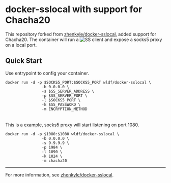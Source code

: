 **docker-sslocal** with support for Chacha20
==================

This repository forked from [zhenkyle/docker-sslocal](https://hub.docker.com/r/zhenkyle/docker-sslocal/), added support for Chacha20. The container will run a ![SS](http://i.imgur.com/cje394U.png) client and expose a socks5 proxy on a local port.

Quick Start
-----------
Use entrypoint to config your container.

    docker run -d -p $SOCKS5_PORT:$SOCKS5_PORT wldf/docker-sslocal \
                    -b 0.0.0.0 \
                    -s $SS_SERVER_ADDRESS \
                    -p $SS_SERVER_PORT \
                    -l $SOCKS5_PORT \
                    -k $SS_PASSWORD \
                    -m ENCRYPTION_METHOD

　　  
This is a example, socks5 proxy will start listening on port 1080.


    docker run -d -p $1080:$1080 wldf/docker-sslocal \
                    -b 0.0.0.0 \
                    -s 9.9.9.9 \
                    -p 1984 \
                    -l 1090 \
                    -k 1024 \
                    -m chacha20

-----------
For more information, see [zhenkyle/docker-sslocal](https://github.com/zhenkyle/docker-sslocal).